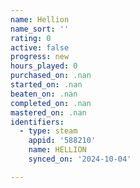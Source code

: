 ```yaml
---
name: Hellion
name_sort: ''
rating: 0
active: false
progress: new
hours_played: 0
purchased_on: .nan
started_on: .nan
beaten_on: .nan
completed_on: .nan
mastered_on: .nan
identifiers:
  - type: steam
    appid: '588210'
    name: HELLION
    synced_on: '2024-10-04'

---
```

